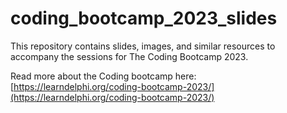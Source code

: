 # coding_bootcamp_2023_slides

This repository contains slides, images, and similar resources to accompany the sessions for The Coding Bootcamp 2023.

Read more about the Coding bootcamp here: [https://learndelphi.org/coding-bootcamp-2023/](https://learndelphi.org/coding-bootcamp-2023/)

